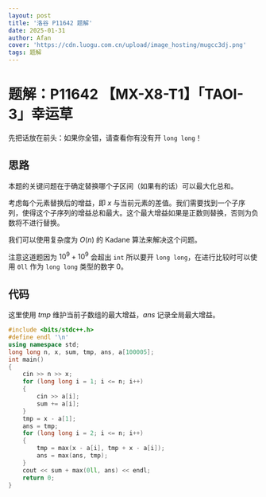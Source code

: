 ```yaml
---
layout: post
title: '洛谷 P11642 题解'
date: 2025-01-31
author: Afan
cover: 'https://cdn.luogu.com.cn/upload/image_hosting/mugcc3dj.png'
tags: 题解
---
```


# 题解：P11642 【MX-X8-T1】「TAOI-3」幸运草

先把话放在前头：如果你全错，请查看你有没有开 `long long`！

## 思路

本题的关键问题在于确定替换哪个子区间（如果有的话）可以最大化总和。

考虑每个元素替换后的增益，即 $x$ 与当前元素的差值。我们需要找到一个子序列，使得这个子序列的增益总和最大。这个最大增益如果是正数则替换，否则为负数将不进行替换。

我们可以使用复杂度为 $O(n)$ 的 $\text{Kadane}$ 算法来解决这个问题。

注意这道题因为 $10^9 + 10^9$ 会超出 `int` 所以要开 `long long`，在进行比较时可以使用 `0ll` 作为 `long long` 类型的数字 $0$。

## 代码

这里使用 $tmp$ 维护当前子数组的最大增益，$ans$ 记录全局最大增益。

```cpp
#include <bits/stdc++.h>
#define endl '\n'
using namespace std;
long long n, x, sum, tmp, ans, a[100005];
int main()
{
    cin >> n >> x;
    for (long long i = 1; i <= n; i++)
    {
        cin >> a[i];
        sum += a[i];
    }
    tmp = x - a[1];
    ans = tmp;
    for (long long i = 2; i <= n; i++)
    {
        tmp = max(x - a[i], tmp + x - a[i]);
        ans = max(ans, tmp);
    }
    cout << sum + max(0ll, ans) << endl;
    return 0;
}
```
